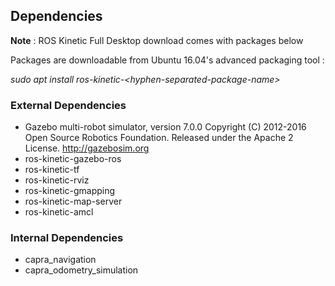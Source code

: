 ## Dependencies

**Note** : ROS Kinetic Full Desktop download comes with packages below

Packages are downloadable from Ubuntu 16.04's advanced packaging tool :

  *sudo apt install ros-kinetic-\<hyphen-separated-package-name\>*

### External Dependencies

- Gazebo multi-robot simulator, version 7.0.0
Copyright (C) 2012-2016 Open Source Robotics Foundation.
Released under the Apache 2 License.
http://gazebosim.org
- ros-kinetic-gazebo-ros
- ros-kinetic-tf
- ros-kinetic-rviz
- ros-kinetic-gmapping
- ros-kinetic-map-server
- ros-kinetic-amcl

### Internal Dependencies

- capra_navigation
- capra_odometry_simulation
